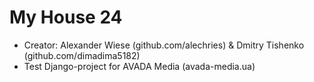 # My House 24

- Creator: Alexander Wiese (github.com/alechries) & Dmitry Tishenko (github.com/dimadima5182)
- Test Django-project for AVADA Media (avada-media.ua)
